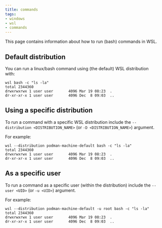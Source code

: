 ```yaml
---
title: commands
tags:
- windows
- wsl
- commands
---
```


This page contains information about how to run (bash) commands in WSL.
<!--more-->

## Default distribution

You can run a linux/bash command using (the default) WSL distribution with:

```shell
wsl bash -c "ls -la"
total 2344360
drwxrwxrwx 1 user user       4096 Mar 19 08:23  .
dr-xr-xr-x 1 user user       4096 Dec  8 09:03  ..
```

## Using a specific distribution

To run a command with a specific WSL distribution include the `--distribution <DISTRIBUTION_NAME>` (or `-D <DISTRIBUTION_NAME>`) argument.

For example:

```shell
wsl --distribution podman-machine-default bash -c "ls -la"
total 2344360
drwxrwxrwx 1 user user       4096 Mar 19 08:23  .
dr-xr-xr-x 1 user user       4096 Dec  8 09:03  ..
```

## As a specific user

To run a command as a specific user (within the distribution) include the `--user <UID>` (or `-u <UID>`) argument.

For example:

```shell
wsl --distribution podman-machine-default -u root bash -c "ls -la"
total 2344360
drwxrwxrwx 1 user user       4096 Mar 19 08:23  .
dr-xr-xr-x 1 user user       4096 Dec  8 09:03  ..
```